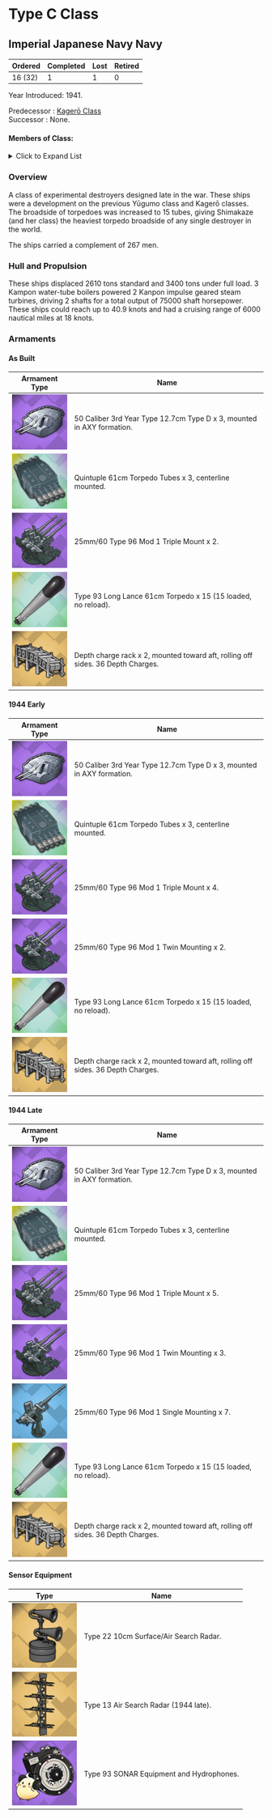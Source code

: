 # Type C Class
## Imperial Japanese Navy Navy

Ordered | Completed | Lost | Retired
 ------ | ------ | ------ | ------ 
16 (32) | 1 | 1 | 0 <br/>
 
Year Introduced: 1941. <br/>
 
Predecessor : [Kagerō Class](/History/IJN/KagerouClass.md) <br/>
Successor : None. <br/>

#### Members of Class: <br/>

<details>
	<summary>Click to Expand List</summary>
	
Icon | Name | Writing | Tanslation | Program Number | Present
| ------ | ------ | ------ |  ------ |  ------ | ------ |
![Shimakaze](/Icons/Ship/SakuraEmpire/Shimakaze.png) | Shimakaze | 島風、シマカゼ | Island Wind |　125 | Yes <br/>
![UnknownDD](/Icons/Ship/UnknownDD.png) | Yūgumo Class | XXXXX |　Re-plannned | 5041-5048 | N/A <br/>
![UnknownDD](/Icons/Ship/UnknownDD.png) | Super Akizuki Class | XXXXX |　Re-plannned | 5077-5083 | N/A <br/>

</details>

### Overview

A class of experimental destroyers designed late in the war. These ships were a development on the previous Yūgumo class and Kagerō classes. The broadside of torpedoes was increased to 15 tubes, giving Shimakaze (and her class) the heaviest torpedo broadside of any single destroyer in the world. <br/>

The ships carried a complement of 267 men. <br/>

### Hull and Propulsion

These ships displaced 2610 tons standard and 3400 tons under full load. 3 Kampon water-tube boilers powered 2 Kanpon impulse geared steam turbines, driving 2 shafts for a total output of 75000 shaft horsepower. These ships could reach up to 40.9 knots and had a cruising range of 6000 nautical miles at 18 knots.

### Armaments

#### As Built

Armament Type | Name |
 ------ | ------ |
![127mm50ModA](/Icons/Equipment/Guns/DD/50Caliber3rdYearType12.7cmModB.png) | 50 Caliber 3rd Year Type 12.7cm Type D x 3, mounted in AXY formation.
![Quad610](/Icons/Equipment/Torpedo/Surface/610mmQuintIJN.png) | Quintuple 61cm Torpedo Tubes x 3, centerline mounted.
![25mmTR](/Icons/Equipment/AA/25mmType96TT.png) | 25mm/60 Type 96 Mod 1 Triple Mount x 2.
![Type93](/Icons/Equipment/Auxiliary/OxygenTorpedoUR.png) | Type 93 Long Lance 61cm Torpedo x 15 (15 loaded, no reload).
![DCRack](/Icons/Equipment/Auxiliary/DepthChargeRack.png) | Depth charge rack x 2, mounted toward aft, rolling off sides. 36 Depth Charges. <br/>

#### 1944 Early

Armament Type | Name |
 ------ | ------ |
![127mm50ModA](/Icons/Equipment/Guns/DD/50Caliber3rdYearType12.7cmModB.png) | 50 Caliber 3rd Year Type 12.7cm Type D x 3, mounted in AXY formation.
![Quad610](/Icons/Equipment/Torpedo/Surface/610mmQuintIJN.png) | Quintuple 61cm Torpedo Tubes x 3, centerline mounted.
![25mmTR](/Icons/Equipment/AA/25mmType96TT.png) | 25mm/60 Type 96 Mod 1 Triple Mount x 4.
![25mmT](/Icons/Equipment/AA/25mmType96T.png) | 25mm/60 Type 96 Mod 1 Twin Mounting x 2.
![Type93](/Icons/Equipment/Auxiliary/OxygenTorpedoUR.png) | Type 93 Long Lance 61cm Torpedo x 15 (15 loaded, no reload).
![DCRack](/Icons/Equipment/Auxiliary/DepthChargeRack.png) | Depth charge rack x 2, mounted toward aft, rolling off sides. 36 Depth Charges. <br/>

#### 1944 Late

Armament Type | Name |
 ------ | ------ |
![127mm50ModA](/Icons/Equipment/Guns/DD/50Caliber3rdYearType12.7cmModB.png) | 50 Caliber 3rd Year Type 12.7cm Type D x 3, mounted in AXY formation.
![Quad610](/Icons/Equipment/Torpedo/Surface/610mmQuintIJN.png) | Quintuple 61cm Torpedo Tubes x 3, centerline mounted.
![25mmTR](/Icons/Equipment/AA/25mmType96TT.png) | 25mm/60 Type 96 Mod 1 Triple Mount x 5.
![25mmT](/Icons/Equipment/AA/25mmType96T.png) | 25mm/60 Type 96 Mod 1 Twin Mounting x 3.
![25mmT](/Icons/Equipment/AA/25mmType96.png) | 25mm/60 Type 96 Mod 1 Single Mounting x 7.
![Type93](/Icons/Equipment/Auxiliary/OxygenTorpedoUR.png) | Type 93 Long Lance 61cm Torpedo x 15 (15 loaded, no reload).
![DCRack](/Icons/Equipment/Auxiliary/DepthChargeRack.png) | Depth charge rack x 2, mounted toward aft, rolling off sides. 36 Depth Charges. <br/>

#### Sensor Equipment

Type | Name |
 ------ | ------ |
![Type22](/Icons/Equipment/Auxiliary/Type22Radar.png) | Type 22 10cm Surface/Air Search Radar. <br/> 
![Type13](/Icons/Equipment/Auxiliary/Type13AirRadar.png) | Type 13 Air Search Radar (1944 late). <br/>
![OldSonar](/Icons/Equipment/Auxiliary/9960ATraining.png) | Type 93 SONAR Equipment and Hydrophones. <br/>